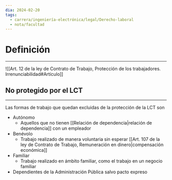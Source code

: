 ```yaml
---
dia: 2024-02-20
tags:
  - carrera/ingeniería-electrónica/legal/Derecho-laboral
  - nota/facultad
---
```

# Definición
---
![[Art. 12 de la ley de Contrato de Trabajo, Protección de los trabajadores. Irrenunciabilidad#Artículo]]

## No protegido por el LCT
---
Las formas de trabajo que quedan excluidas de la protección de la LCT son
* Autónomo
	* Aquellos que no tienen [[Relación de dependencia|relación de dependencia]] con un empleador
* Benévolo
	* Trabajo realizado de manera voluntaria sin esperar [[Art. 107 de la ley de Contrato de Trabajo, Remuneración en dinero|compensación económica]]
* Familiar
	* Trabajo realizado en ámbito familiar, como el trabajo en un negocio familiar
* Dependientes de la Administración Pública salvo pacto expreso